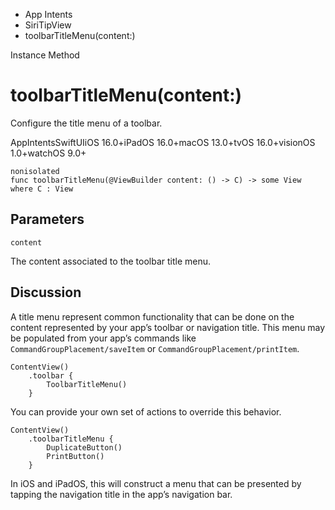 

- App Intents
- SiriTipView
-  toolbarTitleMenu(content:) 

Instance Method

# toolbarTitleMenu(content:)

Configure the title menu of a toolbar.

AppIntentsSwiftUIiOS 16.0+iPadOS 16.0+macOS 13.0+tvOS 16.0+visionOS 1.0+watchOS 9.0+

``` source
nonisolated
func toolbarTitleMenu(@ViewBuilder content: () -> C) -> some View where C : View
```

## Parameters 

`content`  

The content associated to the toolbar title menu.

## Discussion

A title menu represent common functionality that can be done on the content represented by your app’s toolbar or navigation title. This menu may be populated from your app’s commands like `CommandGroupPlacement/saveItem` or `CommandGroupPlacement/printItem`.

```
ContentView()
    .toolbar {
        ToolbarTitleMenu()
    }
```

You can provide your own set of actions to override this behavior.

```
ContentView()
    .toolbarTitleMenu {
        DuplicateButton()
        PrintButton()
    }
```

In iOS and iPadOS, this will construct a menu that can be presented by tapping the navigation title in the app’s navigation bar.

